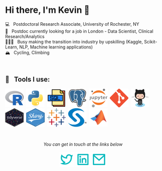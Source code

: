 # Hi there, I'm Kevin 👋


💻 &nbsp; Postdoctoral Research Associate, University of Rochester, NY <br>
🧠 &nbsp; Postdoc currently looking for a job in London - Data Scientist, Clinical Research/Analytics<br>
👩🏻‍🏫 &nbsp; Busy making the transition into industry by upskilling (Kaggle, Scikit-Learn, NLP, Machine learning applications) <br>
🏔 &nbsp; Cycling, Climbing <br>

<br>

## 🧰 &nbsp; **Tools I use**: 

<img src="https://github.com/devicons/devicon/blob/master/icons/r/r-original.svg" alt="R logo" width="60" height="60"/>&nbsp; <img src="https://github.com/devicons/devicon/blob/master/icons/python/python-original.svg" alt="python logo" width="60" height="60"/>&nbsp; <img src="https://github.com/kevinprinsloo/data_icons/blob/master/icons/SQL/sql-file.svg" alt="SQL logo" width="60" height="60"/>&nbsp; <img src="https://github.com/devicons/devicon/blob/master/icons/postgresql/postgresql-original.svg" alt="postgres logo" width="60" height="60"/>&nbsp; <img src="https://github.com/devicons/devicon/blob/master/icons/jupyter/jupyter-original-wordmark.svg" alt="jupyter logo" width="60" height="60"/>&nbsp; <img src="https://github.com/kevinprinsloo/data_icons/blob/master/icons/git/git-logo-small.png" alt="git logo" width="60" height="60"/>&nbsp; <img src="https://github.com/kevinprinsloo/data_icons/blob/master/icons/github/octocat.png" alt="github logo" width="60" height="60"/>&nbsp; <img src="https://github.com/kevinprinsloo/data_icons/blob/master/icons/r/tidyverse/tidyverse-logo.png" alt="r tidyverse logo" width="60" height="60"/>&nbsp; <img src="https://github.com/kevinprinsloo/data_icons/blob/master/icons/r/rshiny/rshiny-logo.png" alt="rshiny logo" width="60" height="60"/>&nbsp; <img src="https://github.com/kevinprinsloo/data_icons/blob/master/icons/tableau/tableau-logo.svg" alt="tableau logo" width="60" height="60"/>&nbsp; <img src="https://github.com/kevinprinsloo/data_icons/blob/master/icons/SAS/sas-logo-small.png" alt="SAS logo" width="60" height="60"/> &nbsp;<img src="https://github.com/devicons/devicon/blob/master/icons/matlab/matlab-original.svg" alt="matlab logo" width="60" height="60"/>

<br>

  <p align="center">
    <i>You can get in touch at the links below</i><br><br>
    <a href="https://twitter.com/KevinD_P" alt="Twitter logo"><img src="https://github.com/kevinprinsloo/data_icons/blob/master/icons/social_icons/twitter-line-green.svg"></a>
    <a href="https://www.linkedin.com/in/kevin-prinsloo-phd-ba251823/" alt="Linkedin-logo"><img src="https://github.com/kevinprinsloo/data_icons/blob/master/icons/social_icons/linkedin-box-line.svg"></a>
    <a href="mailto:kevinvago@gmail.com" alt="Contact me"><img src="https://github.com/kevinprinsloo/data_icons/blob/master/icons/social_icons/mail-line.svg"></a>
  </p>



